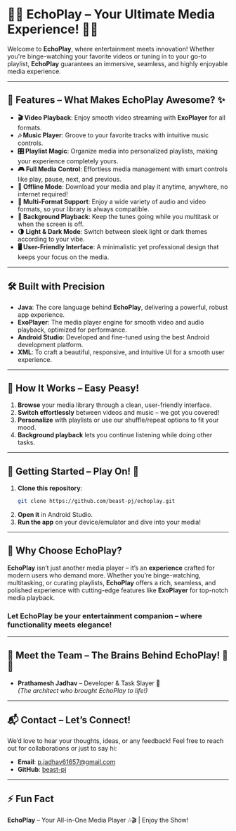 # 🎵🎥 EchoPlay – Your Ultimate Media Experience! 🎵🎥

Welcome to **EchoPlay**, where entertainment meets innovation! Whether you're binge-watching your favorite videos or tuning in to your go-to playlist, **EchoPlay** guarantees an immersive, seamless, and highly enjoyable media experience.

---

## 🚀 Features – What Makes EchoPlay Awesome? ✨

- **🎬 Video Playback**: Enjoy smooth video streaming with **ExoPlayer** for all formats.
- **🎶 Music Player**: Groove to your favorite tracks with intuitive music controls.
- **🎛️ Playlist Magic**: Organize media into personalized playlists, making your experience completely yours.
- **🎮 Full Media Control**: Effortless media management with smart controls like play, pause, next, and previous.
- **💾 Offline Mode**: Download your media and play it anytime, anywhere, no internet required!
- **📁 Multi-Format Support**: Enjoy a wide variety of audio and video formats, so your library is always compatible.
- **🔄 Background Playback**: Keep the tunes going while you multitask or when the screen is off.
- **🌗 Light & Dark Mode**: Switch between sleek light or dark themes according to your vibe.
- **🖥️ User-Friendly Interface**: A minimalistic yet professional design that keeps your focus on the media.

---

## 🛠️ Built with Precision

- **Java**: The core language behind **EchoPlay**, delivering a powerful, robust app experience.
- **ExoPlayer**: The media player engine for smooth video and audio playback, optimized for performance.
- **Android Studio**: Developed and fine-tuned using the best Android development platform.
- **XML**: To craft a beautiful, responsive, and intuitive UI for a smooth user experience.

---

## 🎯 How It Works – Easy Peasy!

1. **Browse** your media library through a clean, user-friendly interface.
2. **Switch effortlessly** between videos and music – we got you covered!
3. **Personalize** with playlists or use our shuffle/repeat options to fit your mood.
4. **Background playback** lets you continue listening while doing other tasks.

---

## 🚀 Getting Started – Play On! 🎉

1. **Clone this repository**:
   ```bash
   git clone https://github.com/beast-pj/echoplay.git
   ```
2. **Open it** in Android Studio.
3. **Run the app** on your device/emulator and dive into your media!

---

## 🤔 Why Choose EchoPlay?

**EchoPlay** isn’t just another media player – it’s an **experience** crafted for modern users who demand more. Whether you’re binge-watching, multitasking, or curating playlists, **EchoPlay** offers a rich, seamless, and polished experience with cutting-edge features like **ExoPlayer** for top-notch media playback.

### Let EchoPlay be your entertainment companion – where functionality meets elegance!

---

## 👥 Meet the Team – The Brains Behind EchoPlay! 🧠💡

- **Prathamesh Jadhav** – Developer & Task Slayer 👑  
  *(The architect who brought EchoPlay to life!)*

---

## 📬 Contact – Let’s Connect!

We’d love to hear your thoughts, ideas, or any feedback! Feel free to reach out for collaborations or just to say hi:

- **Email**: [p.jadhav61657@gmail.com](mailto:p.jadhav61657@gmail.com)
- **GitHub**: [beast-pj](https://github.com/beast-pj)

---

## ⚡ **Fun Fact**

**EchoPlay** – Your All-in-One Media Player 🎶🎬 | Enjoy the Show!
